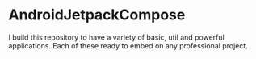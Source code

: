 # AndroidJetpackCompose
I build this repository to have a variety of basic, util and powerful applications. Each of these ready to embed on any professional project.
